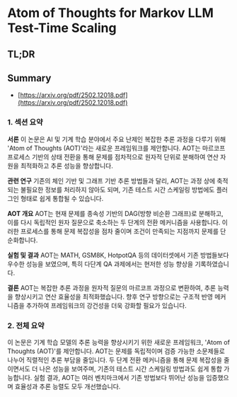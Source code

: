 # Atom of Thoughts for Markov LLM Test-Time Scaling
## TL;DR
## Summary
- [https://arxiv.org/pdf/2502.12018.pdf](https://arxiv.org/pdf/2502.12018.pdf)

### 1. 섹션 요약

**서론**
이 논문은 AI 및 기계 학습 분야에서 주요 난제인 복잡한 추론 과정을 다루기 위해 'Atom of Thoughts (AOT)'라는 새로운 프레임워크를 제안합니다. AOT는 마르코프 프로세스 기반의 상태 전환을 통해 문제를 점차적으로 원자적 단위로 분해하여 연산 자원을 최적화하고 추론 성능을 향상합니다.

**관련 연구**
기존의 체인 기반 및 그래프 기반 추론 방법들과 달리, AOT는 과정 상에 축적되는 불필요한 정보를 처리하지 않아도 되며, 기존 테스트 시간 스케일링 방법에도 플러그인 형태로 쉽게 통합될 수 있습니다.

**AOT 개요**
AOT는 현재 문제를 종속성 기반의 DAG(방향 비순환 그래프)로 분해하고, 이를 다시 독립적인 원자 질문으로 축소하는 두 단계의 전환 메커니즘을 사용합니다. 이러한 프로세스를 통해 문제 복잡성을 점차 줄이며 조건이 만족되는 지점까지 문제를 단순화합니다.

**실험 및 결과**
AOT는 MATH, GSM8K, HotpotQA 등의 데이터셋에서 기존 방법들보다 우수한 성능을 보였으며, 특히 다단계 QA 과제에서는 현저한 성능 향상을 기록하였습니다.

**결론**
AOT는 복잡한 추론 과정을 원자적 질문의 마르코프 과정으로 변환하여, 추론 능력을 향상시키고 연산 효율성을 최적화했습니다. 향후 연구 방향으로는 구조적 반영 메커니즘을 추가하여 프레임워크의 강건성을 더욱 강화할 필요가 있습니다.

### 2. 전체 요약

이 논문은 기계 학습 모델의 추론 능력을 향상시키기 위한 새로운 프레임워크, 'Atom of Thoughts (AOT)'를 제안합니다. AOT는 문제를 독립적이며 검증 가능한 소문제들로 나누어 직렬적인 추론 부담을 줄입니다. 두 단계 전환 메커니즘을 통해 문제 복잡성을 줄이면서도 더 나은 성능을 보여주며, 기존의 테스트 시간 스케일링 방법과도 쉽게 통합 가능합니다. 실험 결과, AOT는 여러 벤치마크에서 기존 방법보다 뛰어난 성능을 입증했으며 효율성과 추론 능렬도 모두 개선했습니다.
